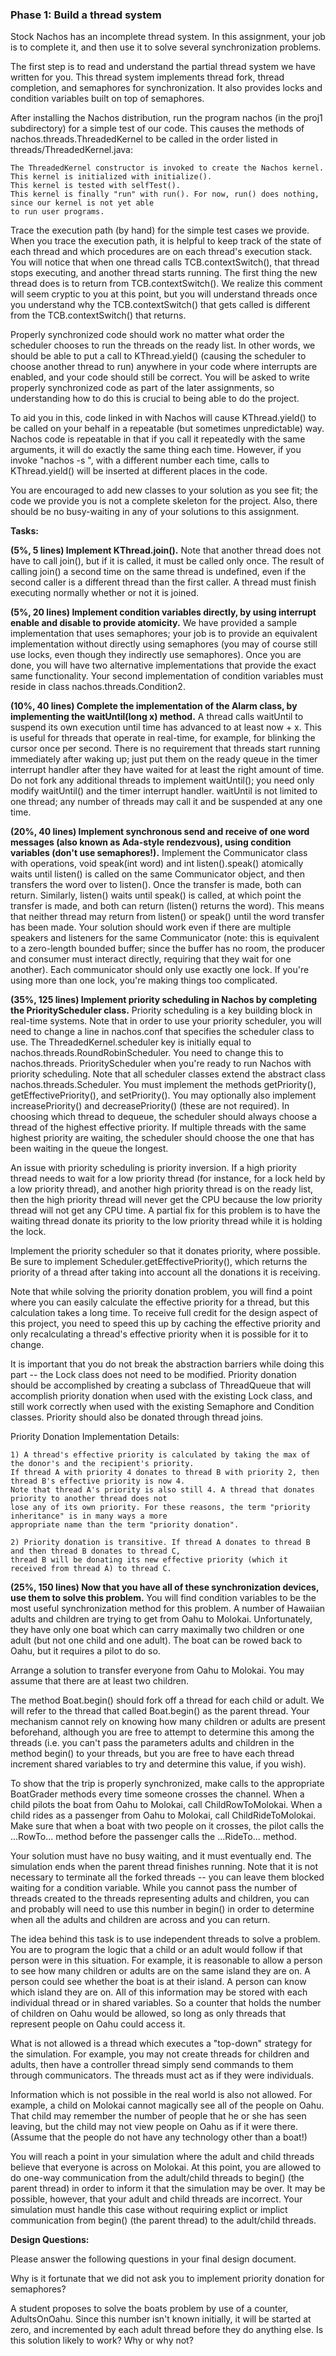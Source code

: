 <b><h3>Phase 1: Build a thread system</h3></b>


Stock Nachos has an incomplete thread system. In this assignment, your job is to complete it, and then 
use it to solve several synchronization problems.

The first step is to read and understand the partial thread system we have written for you. 
This thread system implements thread fork, thread completion, and semaphores for synchronization. 
It also provides locks and condition variables built on top of semaphores.

After installing the Nachos distribution, run the program nachos (in the proj1 subdirectory) for a simple test 
of our code. This causes the methods of nachos.threads.ThreadedKernel to be called in the order listed 
in threads/ThreadedKernel.java:

    The ThreadedKernel constructor is invoked to create the Nachos kernel.
    This kernel is initialized with initialize().
    This kernel is tested with selfTest().
    This kernel is finally "run" with run(). For now, run() does nothing, since our kernel is not yet able 
    to run user programs.

Trace the execution path (by hand) for the simple test cases we provide. When you trace the execution path, 
it is helpful to keep track of the state of each thread and which procedures are on each thread's execution stack. 
You will notice that when one thread calls TCB.contextSwitch(), that thread stops executing, 
and another thread starts running. The first thing the new thread does is to return from TCB.contextSwitch(). 
We realize this comment will seem cryptic to you at this point, but you will understand threads once you 
understand why the TCB.contextSwitch() that gets called is different from the TCB.contextSwitch() that returns.

Properly synchronized code should work no matter what order the scheduler chooses to run the threads on the ready list. 
In other words, we should be able to put a call to KThread.yield() (causing the scheduler to choose another thread to 
run) anywhere in your code where interrupts are enabled, and your code should still be correct. You will be asked to 
write properly synchronized code as part of the later assignments, so understanding how to do this is crucial to 
being able to do the project.

To aid you in this, code linked in with Nachos will cause KThread.yield() to be called on your behalf in a 
repeatable (but sometimes unpredictable) way. Nachos code is repeatable in that if you call it repeatedly with 
the same arguments, it will do exactly the same thing each time. However, if you invoke "nachos -s <some-long-value>", 
with a different number each time, calls to KThread.yield() will be inserted at different places in the code.

You are encouraged to add new classes to your solution as you see fit; the code we provide you is not a 
complete skeleton for the project. Also, there should be no busy-waiting in any of your solutions to this assignment.



<b>Tasks:</b>

<b>(5%, 5 lines) Implement KThread.join().</b> 
Note that another thread does not have to call join(), but if it is called, it must be called only once. 
The result of calling join() a second time on the same thread is undefined, even if the second caller is a 
different thread than the first caller. A thread must finish executing normally whether or not it is joined.

<b>(5%, 20 lines) Implement condition variables directly, by using interrupt enable and disable to provide atomicity.</b>
We have provided a sample implementation that uses semaphores; your job is to provide an equivalent implementation 
without directly using semaphores (you may of course still use locks, even though they indirectly use semaphores). 
Once you are done, you will have two alternative implementations that provide the exact same functionality. 
Your second implementation of condition variables must reside in class nachos.threads.Condition2.

<b>(10%, 40 lines) Complete the implementation of the Alarm class, by implementing the waitUntil(long x) method.</b> 
A thread calls waitUntil to suspend its own execution until time has advanced to at least now + x. 
This is useful for threads that operate in real-time, for example, for blinking the cursor once per second. 
There is no requirement that threads start running immediately after waking up; just put them on the ready queue in 
the timer interrupt handler after they have waited for at least the right amount of time. 
Do not fork any additional threads to implement waitUntil(); you need only modify waitUntil() and the timer 
interrupt handler. waitUntil is not limited to one thread; any number of threads may call it and be suspended 
at any one time.

<b>(20%, 40 lines) Implement synchronous send and receive of one word messages (also known as Ada-style rendezvous), 
using condition variables (don't use semaphores!).</b> Implement the Communicator class with operations, 
void speak(int word) and int listen().speak() atomically waits until listen() is called on the same Communicator object,
and then transfers the word over to listen(). Once the transfer is made, both can return. Similarly, listen() waits 
until speak() is called, at which point the transfer is made, and both can return (listen() returns the word). 
This means that neither thread may return from listen() or speak() until the word transfer has been made. 
Your solution should work even if there are multiple speakers and listeners for the same Communicator 
(note: this is equivalent to a zero-length bounded buffer; since the buffer has no room, the producer and 
consumer must interact directly, requiring that they wait for one another). Each communicator should only use 
exactly one lock. If you're using more than one lock, you're making things too complicated.

<b>(35%, 125 lines) Implement priority scheduling in Nachos by completing the PriorityScheduler class.</b> 
Priority scheduling is a key building block in real-time systems. Note that in order to use your priority scheduler, 
you will need to change a line in nachos.conf that specifies the scheduler class to use. The ThreadedKernel.scheduler 
key is initially equal to nachos.threads.RoundRobinScheduler. You need to change this to nachos.threads. 
PriorityScheduler when you're ready to run Nachos with priority scheduling.
Note that all scheduler classes extend the abstract class nachos.threads.Scheduler. You must implement the methods 
getPriority(), getEffectivePriority(), and setPriority(). You may optionally also implement increasePriority() and 
decreasePriority() (these are not required). In choosing which thread to dequeue, the scheduler should always choose 
a thread of the highest effective priority. If multiple threads with the same highest priority are waiting, 
the scheduler should choose the one that has been waiting in the queue the longest.

An issue with priority scheduling is priority inversion. 
If a high priority thread needs to wait for a low priority thread (for instance, for a lock held by a 
low priority thread), and another high priority thread is on the ready list, then the high priority thread will 
never get the CPU because the low priority thread will not get any CPU time. A partial fix for this problem is to 
have the waiting thread donate its priority to the low priority thread while it is holding the lock.

Implement the priority scheduler so that it donates priority, where possible. Be sure to implement 
Scheduler.getEffectivePriority(), which returns the priority of a thread after taking into account all the donations 
it is receiving.

Note that while solving the priority donation problem, you will find a point where you can easily calculate 
the effective priority for a thread, but this calculation takes a long time. To receive full credit for the 
design aspect of this project, you need to speed this up by caching the effective priority and only recalculating 
a thread's effective priority when it is possible for it to change.

It is important that you do not break the abstraction barriers while doing this part -- the Lock class does not need 
to be modified. Priority donation should be accomplished by creating a subclass of ThreadQueue that will accomplish 
priority donation when used with the existing Lock class, and still work correctly when used with the existing Semaphore 
and Condition classes. Priority should also be donated through thread joins.

Priority Donation Implementation Details:

    1) A thread's effective priority is calculated by taking the max of the donor's and the recipient's priority. 
    If thread A with priority 4 donates to thread B with priority 2, then thread B's effective priority is now 4. 
    Note that thread A's priority is also still 4. A thread that donates priority to another thread does not 
    lose any of its own priority. For these reasons, the term "priority inheritance" is in many ways a more 
    appropriate name than the term "priority donation".

    2) Priority donation is transitive. If thread A donates to thread B and then thread B donates to thread C, 
    thread B will be donating its new effective priority (which it received from thread A) to thread C.

<b>(25%, 150 lines) Now that you have all of these synchronization devices, use them to solve this problem.</b> 
You will find condition variables to be the most useful synchronization method for this problem.
A number of Hawaiian adults and children are trying to get from Oahu to Molokai. Unfortunately, they have only 
one boat which can carry maximally two children or one adult (but not one child and one adult). The boat can be 
rowed back to Oahu, but it requires a pilot to do so.

Arrange a solution to transfer everyone from Oahu to Molokai. You may assume that there are at least two children.

The method Boat.begin() should fork off a thread for each child or adult. We will refer to the thread that called 
Boat.begin() as the parent thread. Your mechanism cannot rely on knowing how many children or adults are 
present beforehand, although you are free to attempt to determine this among the threads (i.e. you can't pass 
the parameters adults and children in the method begin() to your threads, but you are free to have each thread 
increment shared variables to try and determine this value, if you wish).

To show that the trip is properly synchronized, make calls to the appropriate BoatGrader methods every time 
someone crosses the channel. When a child pilots the boat from Oahu to Molokai, call ChildRowToMolokai. 
When a child rides as a passenger from Oahu to Molokai, call ChildRideToMolokai. Make sure that when a boat with 
two people on it crosses, the pilot calls the ...RowTo... method before the passenger calls the ...RideTo... method.

Your solution must have no busy waiting, and it must eventually end. The simulation ends when the parent thread 
finishes running. Note that it is not necessary to terminate all the forked threads -- you can leave them blocked 
waiting for a condition variable. While you cannot pass the number of threads created to the threads representing 
adults and children, you can and probably will need to use this number in begin() in order to determine when 
all the adults and children are across and you can return.

The idea behind this task is to use independent threads to solve a problem. You are to program the logic 
that a child or an adult would follow if that person were in this situation. For example, it is reasonable 
to allow a person to see how many children or adults are on the same island they are on. A person could see 
whether the boat is at their island. A person can know which island they are on. All of this information may be 
stored with each individual thread or in shared variables. So a counter that holds the number of children on Oahu 
would be allowed, so long as only threads that represent people on Oahu could access it.

What is not allowed is a thread which executes a "top-down" strategy for the simulation. For example, you may not 
create threads for children and adults, then have a controller thread simply send commands to them 
through communicators. The threads must act as if they were individuals.

Information which is not possible in the real world is also not allowed. For example, a child on Molokai cannot 
magically see all of the people on Oahu. That child may remember the number of people that he or she has seen leaving, 
but the child may not view people on Oahu as if it were there. (Assume that the people do not have any technology 
other than a boat!)

You will reach a point in your simulation where the adult and child threads believe that everyone is across on Molokai. 
At this point, you are allowed to do one-way communication from the adult/child threads to begin() (the parent thread) 
in order to inform it that the simulation may be over. It may be possible, however, that your adult and child threads 
are incorrect. Your simulation must handle this case without requiring explict or implict communication from 
begin() (the parent thread) to the adult/child threads.


<b>Design Questions:</b>

Please answer the following questions in your final design document.

Why is it fortunate that we did not ask you to implement priority donation for semaphores?

A student proposes to solve the boats problem by use of a counter, AdultsOnOahu. Since this number isn't known 
initially, it will be started at zero, and incremented by each adult thread before they do anything else. 
Is this solution likely to work? Why or why not?
